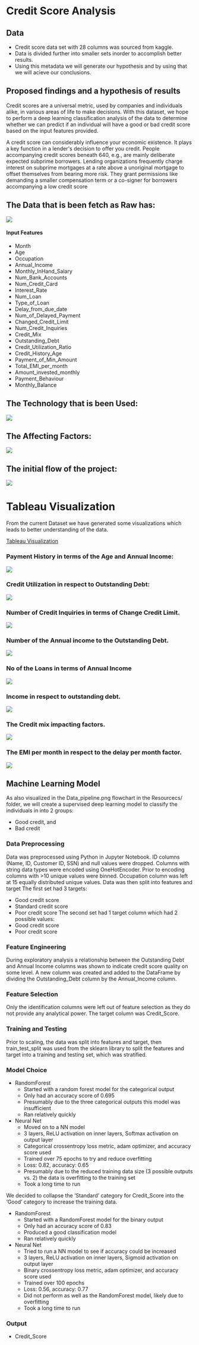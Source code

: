 # Credit Score Analysis

## Data
- Credit score data set with 28 columns was sourced from kaggle.
- Data is divided further into smaller sets inorder to accomplish better results.
- Using this metadata we will generate our hypothesis and by using that we will acieve our conclusions. 

## Proposed findings and a hypothesis of results
Credit scores are a universal metric, used by companies and individuals alike, in various areas of life to make decisions. With this dataset, we hope to perform a deep learning classification analysis of the data to determine whether we can predict if an individual will have a good or bad credit score based on the input features provided.

A credit score can considerably influence your economic existence. It plays a key function in a lender's decision to offer you credit. People accompanying credit scores beneath 640, e.g., are mainly deliberate expected subprime borrowers. Lending organizations frequently charge interest on subprime mortgages at a rate above a unoriginal mortgage to offset themselves from bearing more risk. They grant permissions like demanding a smaller compensation term or a co-signer for borrowers accompanying a low credit score


## The Data that is been fetch as Raw has: 

![](https://github.com/NKKhosa/group_14_project/blob/urvish_segment3/Resources/Presentation/PNG%20file/Description_of_Data.jpg)

#### Input Features
- Month 
- Age 
- Occupation 
- Annual_Income
- Monthly_InHand_Salary
- Num_Bank_Accounts
- Num_Credit_Card
- Interest_Rate
- Num_Loan
- Type_of_Loan
- Delay_from_due_date
- Num_of_Delayed_Payment
- Changed_Credit_Limit
- Num_Credit_Inquiries
- Credit_Mix
- Outstanding_Debt
- Credit_Utilization_Ratio
- Credit_History_Age
- Payment_of_Min_Amount
- Total_EMI_per_month
- Amount_invested_monthly 
- Payment_Behaviour
- Monthly_Balance


## The Technology that is been Used:

![](https://github.com/NKKhosa/group_14_project/blob/urvish_segment3/Resources/Presentation/PNG%20file/Technology_Used.jpg)

## The Affecting Factors:

![](https://github.com/NKKhosa/group_14_project/blob/urvish_segment3/Resources/Presentation/PNG%20file/Factors_that_affects.jpg)

## The initial flow of the project:

![](https://github.com/NKKhosa/group_14_project/blob/urvish_segment3/Resources/Presentation/PNG%20file/The_Initial_Flow.jpg)

# Tableau Visualization 

 From the current Dataset we have generated some visualizations which leads to better understanding of the data. 
 
 [Tableau Visualization](https://public.tableau.com/views/Credit_Analysis_16590381137970/Dashboard1?:language=en-US&:display_count=n&:origin=viz_share_link)
 
 
 ### Payment History in terms of the Age and Annual Income:
 
 ![](https://github.com/NKKhosa/group_14_project/blob/urvish_segment3/Resources/Tableau/Payment%20History.png)
 
 ### Credit Utilization in respect to Outstanding Debt:
 
 ![](https://github.com/NKKhosa/group_14_project/blob/urvish_segment3/Resources/Tableau/Credit_Utilization.png)
 
 ### Number of Credit Inquiries in terms of Change Credit Limit.
 
 ![](https://github.com/NKKhosa/group_14_project/blob/urvish_segment3/Resources/Tableau/Credit_Utilization.png)
 
 ### Number of the Annual income to the Outstanding Debt.
 
 ![](https://github.com/NKKhosa/group_14_project/blob/urvish_segment3/Resources/Tableau/AnnInc-Debt.png)
 
 ### No of the Loans in terms of Annual Income 
 
 ![](https://github.com/NKKhosa/group_14_project/blob/urvish_segment3/Resources/Tableau/NoofLoans.jpg)
 
 ### Income in respect to outstanding debt.
 
 ![](https://github.com/NKKhosa/group_14_project/blob/urvish_segment3/Resources/Tableau/Income-OustandingDebt.png)
 
 ### The Credit mix impacting factors.
 
 ![](https://github.com/NKKhosa/group_14_project/blob/urvish_segment3/Resources/Tableau/Credit_Mix.png)
 
 ### The EMI per month in respect to the delay per month factor. 
 
 ![](https://github.com/NKKhosa/group_14_project/blob/urvish_segment3/Resources/Tableau/Total_EMI.png)
 
 

## Machine Learning Model
As also visualized in the Data_pipeline.png flowchart in the Resourcecs/ folder, we will create a supervised deep learning model to classify the individuals in into 2 groups: 
- Good credit, and
- Bad credit

### Data Preprocessing
Data was preprocessed using Python in Jupyter Notebook.
ID columns (Name, ID, Customer ID, SSN) and null values were dropped.
Columns with string data types were encoded using OneHotEncoder.
Prior to encoding columns with >10 unique values were binned.
Occupation column was left at 15 equally distributed unique values.
Data was then split into features and target
The first set had 3 targets:
- Good credit score
- Standard credit score
- Poor credit score
The second set had 1 target column which had 2 possible values:
- Good credit score
- Poor credit score

### Feature Engineering
During exploratory analysis a relationship between the Outstanding Debt and Annual Income columns was shown to indicate credit score quality on some level.
A new column was created and added to the DataFrame by dividing the Outstanding_Debt column by the Annual_Income column.

### Feature Selection
Only the identification columns were left out of feature selection as they do not provide any analytical power.
The target column was Credit_Score.


### Training and Testing
Prior to scaling, the data was split into features and target, then train_test_split was used from the sklearn library to split the features and target into a training and testing set, which was stratified.

### Model Choice 
- RandomForest
  - Started with a random forest model for the categorical output
  - Only had an accuracy score of 0.695
  - Presumably due to the three categorical outputs this model was insufficient
  - Ran relatively quickly
- Neural Net
  - Moved on to a NN model 
  - 3 layers, ReLU activation on inner layers, Softmax activation on output layer
  - Categorical crossentropy loss metric, adam optimizer, and accuracy score used
  - Trained over 75 epochs to try and reduce overfitting
  - Loss: 0.82, accuracy: 0.65
  - Presumably due to the reduced training data size (3 possible outputs vs. 2) the data is overfitting to the training set
  - Took a long time to run

We decided to collapse the ‘Standard’ category for Credit_Score into the ‘Good’ category to increase the training data. 
- RandomForest
  - Started with a RandomForest model for the binary output
  - Only had an accuracy score of 0.83
  - Produced a good classification model
  - Ran relatively quickly
- Neural Net
  - Tried to run a NN model to see if accuracy could be increased
  - 3 layers, ReLU activation on inner layers, Sigmoid activation on output layer
  - Binary crossentropy loss metric, adam optimizer, and accuracy score used
  - Trained over 100 epochs
  - Loss: 0.56,  accuracy: 0.77
  - Did not perform as well as the RandomForest model, likely due to overfitting  
  - Took a long time to run





### Output 
- Credit_Score


